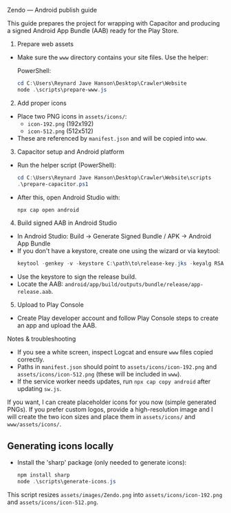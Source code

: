 Zendo — Android publish guide

This guide prepares the project for wrapping with Capacitor and producing a signed Android App Bundle (AAB) ready for the Play Store.

1) Prepare web assets
- Make sure the `www` directory contains your site files. Use the helper:

  PowerShell:
  ```powershell
  cd C:\Users\Reynard Jave Hanson\Desktop\Crawler\Website
  node .\scripts\prepare-www.js
  ```

2) Add proper icons
- Place two PNG icons in `assets/icons/`:
  - `icon-192.png` (192x192)
  - `icon-512.png` (512x512)
- These are referenced by `manifest.json` and will be copied into `www`.

3) Capacitor setup and Android platform
- Run the helper script (PowerShell):
  ```powershell
  cd C:\Users\Reynard Jave Hanson\Desktop\Crawler\Website\scripts
  .\prepare-capacitor.ps1
  ```
- After this, open Android Studio with:
  ```powershell
  npx cap open android
  ```

4) Build signed AAB in Android Studio
- In Android Studio: Build → Generate Signed Bundle / APK → Android App Bundle
- If you don't have a keystore, create one using the wizard or via keytool:
  ```powershell
  keytool -genkey -v -keystore C:\path\to\release-key.jks -keyalg RSA -keysize 2048 -validity 10000 -alias zendo_key
  ```
- Use the keystore to sign the release build.
- Locate the AAB: `android/app/build/outputs/bundle/release/app-release.aab`.

5) Upload to Play Console
- Create Play developer account and follow Play Console steps to create an app and upload the AAB.

Notes & troubleshooting
- If you see a white screen, inspect Logcat and ensure `www` files copied correctly.
- Paths in `manifest.json` should point to `assets/icons/icon-192.png` and `assets/icons/icon-512.png` (these will be included in `www`).
- If the service worker needs updates, run `npx cap copy android` after updating `sw.js`.

If you want, I can create placeholder icons for you now (simple generated PNGs). If you prefer custom logos, provide a high-resolution image and I will create the two icon sizes and place them in `assets/icons/` and `www/assets/icons/`.

Generating icons locally
-----------------------
- Install the 'sharp' package (only needed to generate icons):

  ```powershell
  npm install sharp
  node .\scripts\generate-icons.js
  ```

This script resizes `assets/images/Zendo.png` into `assets/icons/icon-192.png` and `assets/icons/icon-512.png`.
